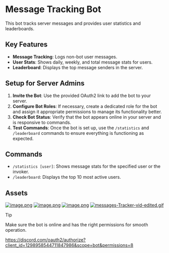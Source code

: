 # Message Tracking Bot

This bot tracks server messages and provides user statistics and leaderboards.

## Key Features
- **Message Tracking**: Logs non-bot user messages.
- **User Stats**: Shows daily, weekly, and total message stats for users.
- **Leaderboard**: Displays the top message senders in the server.

## Setup for Server Admins
1. **Invite the Bot**: Use the provided OAuth2 link to add the bot to your server.
2. **Configure Bot Roles**: If necessary, create a dedicated role for the bot and assign it appropriate permissions to manage its functionality better.
3. **Check Bot Status**: Verify that the bot appears online in your server and is responsive to commands.
4. **Test Commands**: Once the bot is set up, use the `/statistics` and `/leaderboard` commands to ensure everything is functioning as expected.

## Commands
- `/statistics [user]`: Shows message stats for the specified user or the invoker.
- `/leaderboard`: Displays the top 10 most active users.

## Assets
[![image.png](https://i.postimg.cc/8CmHFF9n/image.png)](https://postimg.cc/NyLTS0g1)
[![image.png](https://i.postimg.cc/L4bVZFQR/image.png)](https://postimg.cc/F10S28Qn)
[![image.png](https://i.postimg.cc/Qtnc5cbS/image.png)](https://postimg.cc/HcXJ1cF7)
[![messages-Tracker-vid-edited.gif](https://i.postimg.cc/NjjYCVvN/messages-Tracker-vid-edited.gif)](https://postimg.cc/1f2Lfvt6)

> [!TIP]
> Make sure the bot is online and has the right permissions for smooth operation.

https://discord.com/oauth2/authorize?client_id=1298958544711847986&scope=bot&permissions=8
